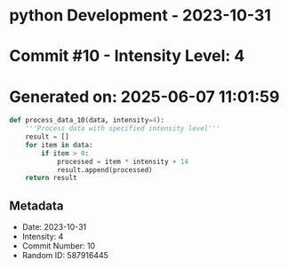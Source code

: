 ﻿# python Development - 2023-10-31
# Commit #10 - Intensity Level: 4
# Generated on: 2025-06-07 11:01:59
```python
def process_data_10(data, intensity=4):
    '''Process data with specified intensity level'''
    result = []
    for item in data:
        if item > 0:
            processed = item * intensity + 14
            result.append(processed)
    return result
```
## Metadata
- Date: 2023-10-31
- Intensity: 4
- Commit Number: 10
- Random ID: 587916445
